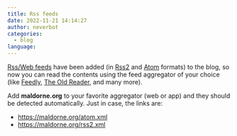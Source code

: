 ```yaml
---
title: Rss feeds
date: 2022-11-21 14:14:27
author: neverbot
categories:
  - blog
language:
---
```


[Rss/Web feeds](https://en.wikipedia.org/wiki/Web_feed) have been added (in [Rss2](https://en.wikipedia.org/wiki/RSS) and [Atom](https://en.wikipedia.org/wiki/Atom_(web_standard)) formats) to the blog, so now you can read the contents using the feed aggregator of your choice (like [Feedly](https://feedly.com/), [The Old Reader](https://theoldreader.com/), and many more).

Add **maldorne.org** to your favorite aggregator (web or app) and they should be detected automatically. Just in case, the links are:

- https://maldorne.org/atom.xml
- https://maldorne.org/rss2.xml
